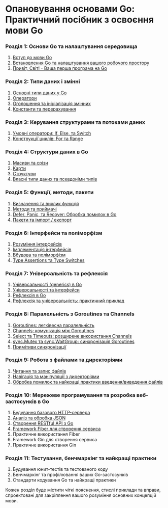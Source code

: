 # Опановування основами Go: Практичний посібник з освоєння мови Go

### Розділ 1: Основи Go та налаштування середовища
1. [Вступ до мови Go](chapter_01.md#11-вступ-до-мови-go)
2. [Встановлення Go та налаштування вашого робочого простору](chapter_01.md#встановлення-go-та-налаштування-вашого-робочого-простору)
3. [Привіт, Світ! - Ваша перша програма на Go](chapter_01.md#132-написання-програми-привіт-світ)

### Розділ 2: Типи даних і змінні
1. [Основні типи даних у Go](chapter_02.md#21-базові-типи-даних-в-go)
2. [Оператори](chapter_02.md#22-оператори-go)
3. [Оголошення та ініціалізація змінних](chapter_02.md#23-декларація-та-ініціалізація-змінних)
4. [Константи та перерахування](chapter_02.md#24-константи-та-переліки)

### Розділ 3: Керування структурами та потоками даних
1. [Умовні оператори: If, Else, та Switch](chapter_03.md#31-умовні-оператори-if-else-та-switch)
2. [Конструкції циклів: For та Range](chapter_03.md#32-конструкції-циклу-for-та-range)

### Розділ 4: Структури даних в Go
1. [Масиви та срізи](chapter_04.md#41-масиви-та-слайси)
2. [Карти](chapter_04.md#42-карти-map)
3. [Структури](chapter_04.md#43-структури)
4. [Власні типи даних та псевдоніми типів](chapter_04.md#44-власні-типи-даних-та-псевдоніми-типів)

### Розділ 5: Функції, методи, пакети 
1. [Визначення та виклик функцій](chapter_05.md#51-визначення-та-виклик-функцій)
2. [Методи та приймачі](chapter_05.md#52-методи-та-приймачі)
3. [Defer, Panic, та Recover: Обробка помилок в Go](chapter_05.md#53-defer-panic-та-recover-обробка-помилок-в-go)
4. [Пакети та імпорт / експорт](chapter_05.md#54-пакети-та-імпорт--експорт)

### Розділ 6: Інтерфейси та поліморфізм
1. [Розуміння інтерфейсів](chapter_06.md#61-розуміння-інтерфейсів)
2. [Імплементація інтерфейсів](chapter_06.md#62-імплементація-інтерфейсів)
3. [Вбудова та поліморфізм](chapter_06.md#63-вбудова-та-поліморфізм)
4. [Type Assertions та Type Switches](chapter_06.md#64-type-assertions-та-type-switches)

### Розділ 7: Універсальність та рефлексія
1. [Універсальності (generics) в Go](chapter_07.md#71-універсальності-generics-в-go)
2. [Універсальності та інтерфейси](chapter_07.md#72-універсальності-та-інтерфейси)
3. [Рефлексія в Go](chapter_07.md#73-рефлексія-в-go)
4. [Рефлексія та універсальність: практичний приклад](chapter_07.md#74-рефлексія-та-універсальність-практичний-приклад)

### Розділ 8: Паралельність з Goroutines та Channels
1. [Goroutines: легківесна паралельність](chapter_08.md#81-goroutines-легковісна-паралельність)
2. [Channels: комунікація між Goroutines](chapter_08.md#82-channels-комунікація-між-goroutines)
3. [Select та Timeouts: розширене використання Channels](chapter_08.md#83-select-та-timeouts-розширене-використання-channels)
4. [sync.Mutex та sync.WaitGroup: синхронізація Goroutines](chapter_08.md#84-syncmutex-та-syncwaitgroup-синхронізація-goroutines)
5. [Примітиви синхронізації](chapter_08_02.md)

### Розділ 9: Робота з файлами та директоріями
1. [Читання та запис файлів](chapter_09.md#1-читання-та-запис-файлів)
2. [Навігація та маніпуляції з директоріями](chapter_09.md#2-навігація-та-маніпуляції-з-директоріями)
3. [Обробка помилок та найкращі практики введення/виведення файлів](chapter_09.md#обробка-помилок-та-найкращі-практики-введеннявиведення-файлів)

### Розділ 10: Мережеве програмування та розробка веб-застосунків в Go
1. [Будування базового HTTP-сервера](chapter_10_base.md#будування-базового-http-сервера)
2. [Аналіз та обробка JSON](chapter_10_base.md#аналіз-та-обробка-json)
3. [Створення RESTful API з Go](chapter_10_base.md#приклад-restful-api)
4. [Framework Fiber для створення сервиса](chapter_10_fiber.md)
5. Практичне використання Fiber
6. Framework Gin для створення сервиса
7. Практичне використання Gin

### Розділ 11: Тестування, бенчмаркінг та найкращі практики
1. Будування юнит-тестів та тестованого коду
2. Бенчмаркінг та профілювання ваших Go-застосунків
3. Стандарти кодування Go та найкращі практики

Кожен розділ буде містити чіткі пояснення, стислі приклади та вправи,
спроектовані для закріплення вашого розуміння основних концепцій мови.